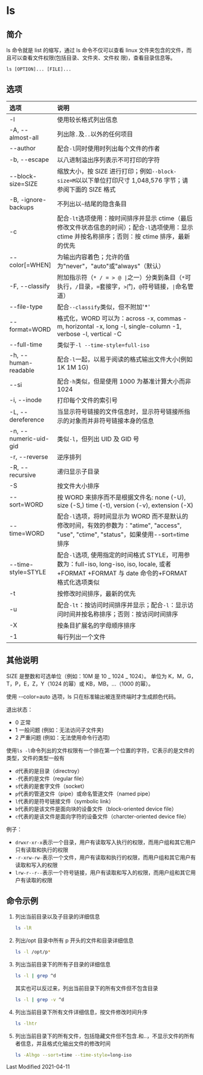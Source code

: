 # ls

## 简介

ls 命令就是 list 的缩写，通过 ls 命令不仅可以查看 linux 文件夹包含的文件，而且可以查看文件权限(包括目录、文件夹、文件权
限)，查看目录信息等。

```
ls [OPTION]... [FILE]...
```

## 选项

<style>
table th:first-of-type {
    width: 18%;
}
</style>

| 选项                  | 说明                                                                                                                                                |
| :-------------------- | :-------------------------------------------------------------------------------------------------------------------------------------------------- |
| -l                    | 使用较长格式列出信息                                                                                                                                |
| -A, --almost-all      | 列出除`.`及`..`以外的任何项目                                                                                                                       |
| --author              | 配合`-l`同时使用时列出每个文件的作者                                                                                                                |
| -b, --escape          | 以八进制溢出序列表示不可打印的字符                                                                                                                  |
| --block-size=SIZE     | 缩放大小，按 SIZE 进行打印；例如`--block-size=M`以以下单位打印尺寸 1,048,576 字节；请参阅下面的 SIZE 格式                                           |
| -B, -ignore-backups   | 不列出以`~`结尾的隐含条目                                                                                                                           |
| -c                    | 配合`-lt`选项使用：按时间排序并显示 ctime（最后修改文件状态信息的时间）；配合`-l`选项使用：显示 ctime 并按名称排序；否则：按 ctime 排序，最新的优先 |
| --color[=WHEN]        | 为输出内容着色；允许的值为"never"，"auto"或"always"（默认）                                                                                         |
| -F, --classify        | 附加指示符（`* / = > @ \|`之一）分类到条目（`*`可执行，`/`目录，`=`套接字，`>`门，`@`符号链接，`\|`命名管道）                                       |
| --file-type           | 配合`--classify`类似，但不附加'\*'                                                                                                                  |
| --format=WORD         | 格式化，WORD 可以为：across -x, commas -m, horizontal -x, long -l, single-column -1, verbose -l, vertical -C                                        |
| --full-time           | 类似于`-l --time-style=full-iso`                                                                                                                    |
| -h, --human-readable  | 配合`-l`一起，以易于阅读的格式输出文件大小(例如 1K 1M 1G)                                                                                           |
| --si                  | 配合`-h`类似，但是使用 1000 为基准计算大小而非 1024                                                                                                 |
| -i, --inode           | 打印每个文件的索引号                                                                                                                                |
| -L, --dereference     | 当显示符号链接的文件信息时，显示符号链接所指示的对象而并非符号链接本身的信息                                                                        |
| -n, --numeric-uid-gid | 类似`-l`，但列出 UID 及 GID 号                                                                                                                      |
| -r, --reverse         | 逆序排列                                                                                                                                            |
| -R, --recursive       | 递归显示子目录                                                                                                                                      |
| -S                    | 按文件大小排序                                                                                                                                      |
| --sort=WORD           | 按 WORD 来排序而不是根据文件名: none (-U), size (-S,) time (-t), version (-v), extension (-X)                                                       |
| --time=WORD           | 配合`-l`选项，将时间显示为 WORD 而不是默认的修改时间，有效的参数为："atime", "access", "use", "ctime", "status"，如果使用--sort=time 排序           |
| --time-style=STYLE    | 配合`-l`选项, 使用指定的时间格式 STYLE，可用参数为：full-iso, long-iso, iso, locale, 或者+FORMAT +FORMAT 与 date 命令的+FORMAT 格式化选项类似       |
| -t                    | 按修改时间排序，最新的优先                                                                                                                          |
| -u                    | 配合`-lt`：按访问时间排序并显示；配合`-l`：显示访问时间并按名称排序；否则：按访问时间排序                                                           |
| -X                    | 按条目扩展名的字母顺序排序                                                                                                                          |
| -1                    | 每行列出一个文件                                                                                                                                    |

## 其他说明

SIZE 是整数和可选单位（例如：10M 是 10 _ 1024 _ 1024）。 单位为 K，M，G，T，P，E，Z，Y（1024 的幂）或 KB，MB，...（1000
的幂）。

使用 --color=auto 选项，ls 只在标准输出被连至终端时才生成颜色代码。

退出状态：

- 0 正常
- 1 一般问题 (例如：无法访问子文件夹)
- 2 严重问题 (例如：无法使用命令行选项)

使用`ls -l`命令列出的文件权限有一个排在第一个位置的字符，它表示的是文件的类型，文件的类型一般有

- `d`代表的是目录（directroy）
- `-`代表的是文件（regular file）
- `s`代表的是套字文件（socket）
- `p`代表的管道文件（pipe）或命名管道文件（named pipe）
- `l`代表的是符号链接文件（symbolic link）
- `b`代表的是该文件是面向块的设备文件（block-oriented device file）
- `c`代表的是该文件是面向字符的设备文件（charcter-oriented device file）

例子：

- `drwxr-xr-x`表示一个目录，用户有读取写入执行的权限，而用户组和其它用户只有读取和执行的权限
- `-r-xrw-rw-`表示一个文件，用户有读取和执行的权限，而用户组和其它用户有读取和写入的权限
- `lrw-r--r--`表示一个符号链接，用户有读取和写入的权限，而用户组和其它用户有读取的权限

## 命令示例

1. 列出当前目录以及子目录的详细信息

   ```bash
   ls -lR
   ```

2. 列出/opt 目录中所有 p 开头的文件和目录详细信息

   ```bash
   ls -l /opt/p*
   ```

3. 列出当前目录下的所有子目录的详细信息

   ```bash
   ls -l | grep ^d
   ```

   其实也可以反过来，列出当前目录下的所有文件但不包含目录

   ```bash
   ls -l | grep -v ^d
   ```

4. 列出当前目录下所有文件详细信息，按文件修改时间升序

   ```bash
   ls -lhtr
   ```

5. 列出当前目录下的所有文件，包括隐藏文件但不包含.和..，不显示文件的所有者信息，并且格式化输出文件的修改时间

   ```bash
   ls -Alhgo --sort=time --time-style=long-iso
   ```

Last Modified 2021-04-11
